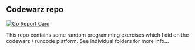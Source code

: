 ## Codewarz repo

[![Go Report Card](https://goreportcard.com/badge/github.com/florianakos/codewarz)](https://goreportcard.com/report/github.com/florianakos/codewarz)

This repo contains some random programming exercises which I did on the codewarz / runcode platform. See individual folders for more info...
